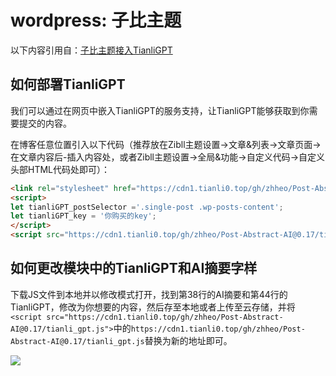 # wordpress: 子比主题

以下内容引用自：[子比主题接入TianliGPT](https://blog.sakura.vin/1329.html)

## 如何部署TianliGPT

我们可以通过在网页中嵌入TianliGPT的服务支持，让TianliGPT能够获取到你需要提交的内容。

在博客任意位置引入以下代码（推荐放在Zibll主题设置→文章&列表→文章页面→在文章内容后-插入内容处，或者Zibll主题设置→全局&功能→自定义代码→自定义头部HTML代码处即可）：

```html
<link rel="stylesheet" href="https://cdn1.tianli0.top/gh/zhheo/Post-Abstract-AI@0.17/tianli_gpt.css">
<script>
let tianliGPT_postSelector ='.single-post .wp-posts-content';
let tianliGPT_key = '你购买的key';
</script>
<script src="https://cdn1.tianli0.top/gh/zhheo/Post-Abstract-AI@0.17/tianli_gpt.js"></script>
```

## 如何更改模块中的TianliGPT和AI摘要字样

下载JS文件到本地并以修改模式打开，找到第38行的AI摘要和第44行的TianliGPT，修改为你想要的内容，然后存至本地或者上传至云存储，并将`<script src="https://cdn1.tianli0.top/gh/zhheo/Post-Abstract-AI@0.17/tianli_gpt.js">`中的`https://cdn1.tianli0.top/gh/zhheo/Post-Abstract-AI@0.17/tianli_gpt.js`替换为新的地址即可。

![](https://p.zhheo.com/tUZWHm22390881693363883296.png!blogimg)